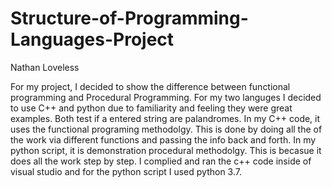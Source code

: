 # Structure-of-Programming-Languages-Project
Nathan Loveless

For my project, I decided to show the difference between functional programming and Procedural Programming. For my two languges I decided to use
C++ and python due to familiarity and feeling they were great examples. Both test if a entered string are palandromes. In my C++ code, it uses the functional 
programing methodolgy. This is done by doing all the of the work via different functions and passing the info back and forth. In my python script, it is demonstration 
procedural methodolgy. This is becasue it does all the work step by step. I complied and ran the c++ code inside of visual studio and for the python script I used python 3.7. 

